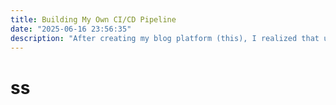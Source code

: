 ```yaml
---
title: Building My Own CI/CD Pipeline
date: "2025-06-16 23:56:35"
description: "After creating my blog platform (this), I realized that updating it involved too many manual steps (basically slavery): I had push the my source code to Git, build the Gatsby project locally, log into my hosting service, and manually copy the updated build files into the document root of my site. All of that, just to publish a blog post. I clearly needed a better workflow (or else I'll get too lazy). Could this whole process be automated into a single step? Yes, and thats what exactly what CI/CD is for.."
---
```


# ss